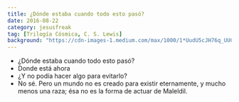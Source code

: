 ```yaml
---
title: ¿Dónde estaba cuando todo esto pasó?
date: 2016-08-22
category: jesusfreak
tag: [Trilogía Cósmica, C. S. Lewis]
background: "https://cdn-images-1.medium.com/max/1000/1*UudU5cJH76q_UUC1Qz01uA.jpeg"
---
```


- ¿Dónde estaba cuando todo esto pasó?
- Donde está ahora
- ¿Y no podía hacer algo para evitarlo?
- No sé. Pero un mundo no es creado para existir eternamente, y mucho menos una raza; ésa no es la forma de actuar de Maleldil.
